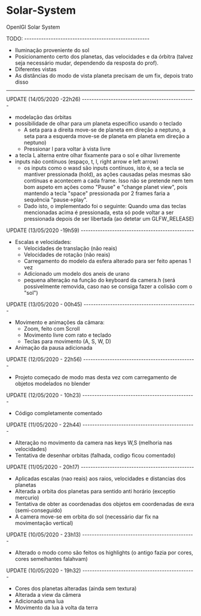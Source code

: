 # Solar-System
OpenlGl Solar System

TODO: ----------------------------------------------------

- Iluminação proveniente do sol
- Posicionamento certo dos planetas, das velocidades e da órbitra (talvez seja necessário mudar, dependendo da resposta do prof).
- Diferentes vistas
- As distâncias do modo de vista planeta precisam de um fix, depois trato disso


----------------------------------------------------------

UPDATE (14/05/2020 -22h26) -----------------------------------------------

- modelação das órbitas
- possibilidade de olhar para um planeta específico usando o teclado
  - A seta para a direita move-se de planeta em direção a neptuno, a seta para a esquerda move-se de planeta em planeta em direção a neptuno)
  - Pressionar l para voltar à vista livre
- a tecla L alterna entre olhar fixamente para o sol e olhar livremente
- inputs não contínuos (espaço, t, l, right arrow e left arrow)
  - os inputs como o wasd são inputs contínuos, isto é, se a tecla se mantiver pressionada (hold), as ações causadas pelas mesmas são contínuas e acontecem a cada frame. Isso não se pretende nem tem bom aspeto em ações como "Pause" e "change planet view", pois mantendo a tecla "space" pressionada por 2 frames faria a sequência "pause->play".
  - Dado isto, o implementado foi o seguinte: Quando uma das teclas mencionadas acima é pressionada, esta só pode voltar a ser pressionada depois de ser libertada (ao detetar um GLFW_RELEASE)

UPDATE (13/05/2020 -19h59) -----------------------------------------------

- Escalas e velocidades:
  - Velocidades de translação (não reais)
  - Velocidades de rotação (não reais)
  - Carregamento do modelo da esfera alterado para ser feito apenas 1 vez
  - Adicionado um modelo dos aneis de urano
  - pequena alteração na função do keyboard da camera.h (será possivelmente removida, caso nao se consiga fazer a colisão com o "sol")

UPDATE (13/05/2020 - 00h45) -----------------------------------------------

- Movimento e animações da câmara:
  - Zoom, feito com Scroll
  - Movimento livre com rato e teclado
  - Teclas para movimento (A, S, W, D)
- Animação da pausa adicionada

UPDATE (12/05/2020 - 22h56) -----------------------------------------------

- Projeto começado de modo mas desta vez com carregamento de objetos modelados no blender

UPDATE (12/05/2020 - 10h23) -----------------------------------------------

- Código completamente comentado

UPDATE (11/05/2020 - 22h44) -----------------------------------------------

- Alteração no movimento da camera nas keys W,S (melhoria nas velocidades)
- Tentativa de desenhar orbitas (falhada, codigo ficou comentado)

UPDATE (11/05/2020 - 20h17) -----------------------------------------------

- Aplicadas escalas (nao reais) aos raios, velocidades e distancias dos planetas
- Alterada a orbita dos planetas para sentido anti horário (exceptio mercurio)
- Tentativa de obter as coordenadas dos objetos em coordenadas de exra (semi-conseguido)
- A camera move-se em orbita do sol (necessário dar fix na movimentação vertical)

UPDATE (10/05/2020 - 23h13) -----------------------------------------------

- Alterado o modo como são feitos os highlights (o antigo fazia por cores, cores semelhantes falahvam)

UPDATE (10/05/2020 - 19h32) -----------------------------------------------

- Cores dos planetas alteradas (ainda sem textura)
- Alterada a view da câmera
- Adicionada uma lua
- Movimento da lua à volta da terra
